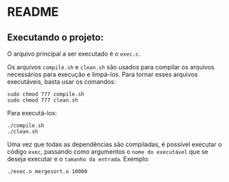 # README

## Executando o projeto:

O arquivo principal a ser executado é o `exec.c`.

Os arquivos `compile.sh` e `clean.sh` são usados para compilar os arquivos necessários para execução e limpá-los. Para tornar esses arquivos executáveis, basta usar os comandos:
```
sudo chmod 777 compile.sh
sudo chmod 777 clean.sh
```
Para executá-los:
```
./compile.sh
./clean.sh
```

Uma vez que todas as dependências são compiladas, é possível executar o código `exec`, passando como argumentos o `nome do executável` que se deseja executar e o `tamanho da entrada`. 
Exemplo:
```
./exec.o mergesort.o 10000
```
